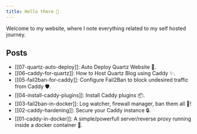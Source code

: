 ```yaml
---
title: Hello there 👋
---
```

Welcome to my website, where I note everything related to my self hosted journey.

## Posts

- [[07-quartz-auto-deploy]]: Auto Deploy Quartz Website 🚀.
- [[06-caddy-for-quartz]]: How to Host Quartz Blog using Caddy ✨.
- [[05-fail2ban-for-caddy]]: Configure Fail2Ban to block undesired traffic from Caddy 🛡️.
- [[04-install-caddy-plugins]]: Install Caddy plugins 📦.
- [[03-fail2ban-in-docker]]: Log watcher, firewall manager, ban them all 📛!
- [[02-caddy-hardening]]: Secure your Caddy instance 🔒.
- [[01-caddy-in-docker]]:  A simple/powerfull server/reverse proxy running inside a docker container 🐳.
